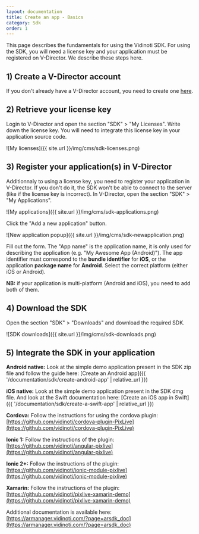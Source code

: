 ```yaml
---
layout: documentation
title: Create an app - Basics
category: Sdk
order: 1
---
```


This page describes the fundamentals for using the Vidinoti SDK. For using the SDK, you will need a license key and your application must be registered on V-Director. We describe these steps here.

## 1) Create a V-Director account

If you don't already have a V-Director account, you need to create one [here](https://armanager.vidinoti.com).

## 2) Retrieve your license key

Login to V-Director and open the section "SDK" > "My Licenses". Write down the license key. You will need to integrate this license key in your application source code.

![My licenses]({{ site.url }}/img/cms/sdk-licenses.png)

## 3) Register your application(s) in V-Director

Additionnaly to using a license key, you need to register your application in V-Director. If you don't do it, the SDK won't be able to connect to the server (like if the license key is incorrect). In V-Director, open the section "SDK" > "My Applications".

![My applications]({{ site.url }}/img/cms/sdk-applications.png)

Click the "Add a new application" button.

![New application popup]({{ site.url }}/img/cms/sdk-newapplication.png)

Fill out the form.
The "App name" is the application name, it is only used for describing the application (e.g. "My Awesome App (Android)").
The app identifier must correspond to the **bundle identifier** for **iOS**, or the application **package name** for **Android**.
Select the correct platform (either iOS or Android).

**NB:** if your application is multi-platform (Android and iOS), you need to add both of them.

## 4) Download the SDK

Open the section "SDK" > "Downloads" and download the required SDK.

![SDK downloads]({{ site.url }}/img/cms/sdk-downloads.png)

## 5) Integrate the SDK in your application

**Android native:** Look at the simple demo application present in the SDK zip file and follow the guide here: [Create an Android app]({{ '/documentation/sdk/create-android-app' | relative_url }})

**iOS native:** Look at the simple demo application present in the SDK dmg file. And look at the Swift documentation here: [Create an iOS app in Swift]({{ '/documentation/sdk/create-a-swift-app' | relative_url }})

**Cordova:** Follow the instructions for using the cordova plugin: [https://github.com/vidinoti/cordova-plugin-PixLive](https://github.com/vidinoti/cordova-plugin-PixLive)

**Ionic 1:** Follow the instructions of the plugin: [https://github.com/vidinoti/angular-pixlive](https://github.com/vidinoti/angular-pixlive)

**Ionic 2+:** Follow the instructions of the plugin: [https://github.com/vidinoti/ionic-module-pixlive](https://github.com/vidinoti/ionic-module-pixlive)

**Xamarin:** Follow the instructions of the plugin: [https://github.com/vidinoti/pixlive-xamarin-demo](https://github.com/vidinoti/pixlive-xamarin-demo)

Additional documentation is available here: [https://armanager.vidinoti.com/?page=arsdk_doc](https://armanager.vidinoti.com/?page=arsdk_doc)

